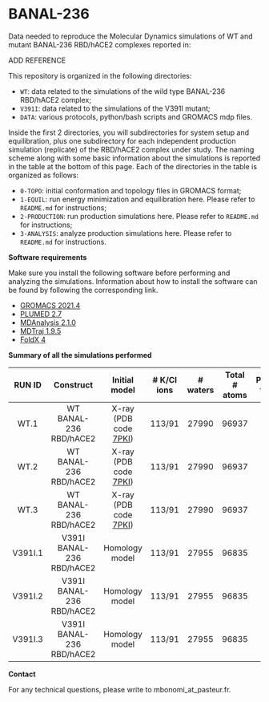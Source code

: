 # BANAL-236
Data needed to reproduce the Molecular Dynamics simulations of WT and mutant BANAL-236 RBD/hACE2 complexes reported in:

ADD REFERENCE

This repository is organized in the following directories:
* `WT`: data related to the simulations of the wild type BANAL-236 RBD/hACE2 complex;
* `V391I`: data related to the simulations of the V391I mutant;
* `DATA`: various protocols, python/bash scripts and GROMACS mdp files.

Inside the first 2 directories, you will subdirectories for system setup and equilibration, plus one subdirectory for each independent 
production simulation (replicate) of the RBD/hACE2 complex under study. 
The naming scheme along with some basic information about the simulations is reported in the table at the bottom of this page.
Each of the directories in the table is organized as follows:
* `0-TOPO`: initial conformation and topology files in GROMACS format;
* `1-EQUIL`: run energy minimization and equilibration here. Please refer to `README.md` for instructions;
* `2-PRODUCTION`: run production simulations here. Please refer to `README.md` for instructions; 
* `3-ANALYSIS`: analyze production simulations here. Please refer to `README.md` for instructions.

**Software requirements**

Make sure you install the following software before performing and analyzing the simulations. Information about
how to install the software can be found by following the corresponding link.  

* [GROMACS 2021.4](https://www.gromacs.org)
* [PLUMED 2.7](https://www.plumed.org)
* [MDAnalysis 2.1.0](https://www.mdanalysis.org)
* [MDTraj 1.9.5](https://www.mdtraj.org/1.9.5/index.html)
* [FoldX 4](http://foldxsuite.crg.eu)

**Summary of all the simulations performed**

|   RUN ID	   |  Construct	| Initial model	| # K/Cl ions |	 # waters | Total # atoms | Production time [ns] |
| :------: |  :------:  |     :------:  | :------:    | :------:  | :------:      | :------:             |
| WT.1 | WT BANAL-236 RBD/hACE2 | X-ray (PDB code [7PKI](https://www.rcsb.org/structure/7PKI)) | 113/91 | 27990 | 96937 | 1000 |
| WT.2 | WT BANAL-236 RBD/hACE2 | X-ray (PDB code [7PKI](https://www.rcsb.org/structure/7PKI)) | 113/91 | 27990 | 96937 | 1000 |
| WT.3 | WT BANAL-236 RBD/hACE2 | X-ray (PDB code [7PKI](https://www.rcsb.org/structure/7PKI)) | 113/91 | 27990 | 96937 | 1000 |
| V391I.1 | V391I BANAL-236 RBD/hACE2 |	Homology model  | 113/91 | 27955 | 96835 | 1000 |
| V391I.2 | V391I BANAL-236 RBD/hACE2 |	Homology model  | 113/91 | 27955 | 96835 | 1000 |
| V391I.3 | V391I BANAL-236 RBD/hACE2 |	Homology model  | 113/91 | 27955 | 96835 | 1000 |

**Contact**

For any technical questions, please write to mbonomi_at_pasteur.fr.
